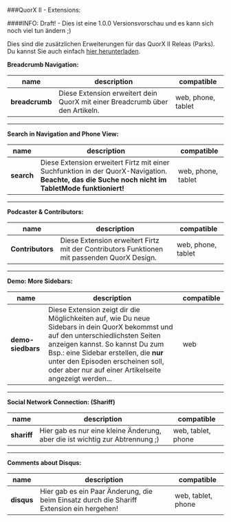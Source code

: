 ###QuorX II - Extensions:

####INFO: Draft! - Dies ist eine 1.0.0 Versionsvorschau und es kann sich noch viel tun ändern ;)

Dies sind die zusätzlichen Erweiterungen für das QuorX II Releas (Parks). 
Du kannst Sie auch einfach <a href="https://github.com/McCouman/quorx2.0_documentation/raw/master/ext/Extensions.zip">hier herunterladen</a>.


**Breadcrumb Navigation:**

name | description | compatible
------------ | ------------- | ------------- 
**breadcrumb** | Diese Extension erweitert dein QuorX mit einer Breadcrumb über den Artikeln. | web, phone, tablet


****

**Search in Navigation and Phone View:**

name | description | compatible
------------ | ------------- | ------------- 
**search** | Diese Extension erweitert Firtz mit einer Suchfunktion in der QuorX-Navigation. **Beachte, das die Suche noch nicht im TabletMode funktioniert!** | web, phone, tablet


****


**Podcaster & Contributors:**

name | description | compatible
------------ | ------------- | ------------- 
**Contributors** | Diese Extension erweitert Firtz mit der Contributors Funktionen mit passenden QuorX Design.| web, phone, tablet


****


**Demo: More Sidebars:**

name | description | compatible
------------ | ------------- | ------------- 
**demo-siedbars** | Diese Extension zeigt dir die Möglichkeiten auf, wie Du neue Sidebars in dein QuorX bekommst und auf den unterschiedlichsten Seiten anzeigen kannst. So kannst Du zum Bsp.: eine Sidebar erstellen, die **nur** unter den Episoden erscheinen soll, oder aber nur auf einer Artikelseite angezeigt werden...   | web


****


**Social Network Connection: (Shariff)**

name | description | compatible
------------ | ------------- | ------------- 
**shariff** | Hier gab es nur eine kleine Änderung, aber die ist wichtig zur Abtrennung ;) | web, tablet, phone


****


**Comments about Disqus:**

name | description | compatible
------------ | ------------- | ------------- 
**disqus** | Hier gab es ein Paar Änderung, die beim Einsatz durch die Shariff Extension ein hergehen! | web, tablet, phone


